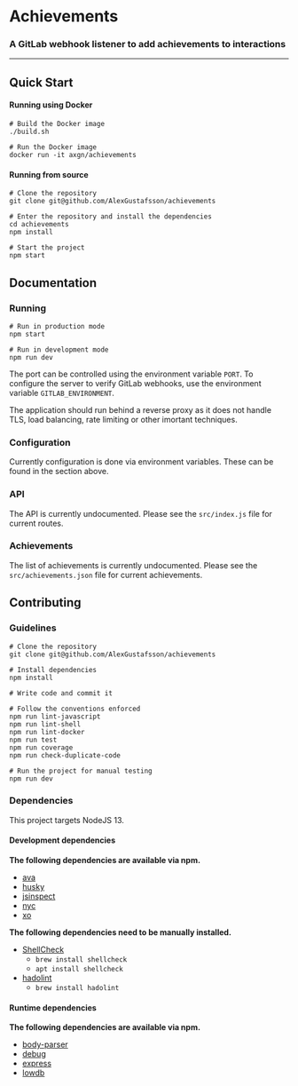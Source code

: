 # Achievements
### A GitLab webhook listener to add achievements to interactions
***

## Quick Start

#### Running using Docker

```
# Build the Docker image
./build.sh

# Run the Docker image
docker run -it axgn/achievements
```

#### Running from source

```
# Clone the repository
git clone git@github.com/AlexGustafsson/achievements

# Enter the repository and install the dependencies
cd achievements
npm install

# Start the project
npm start
```

## Documentation

### Running

```
# Run in production mode
npm start

# Run in development mode
npm run dev
```

The port can be controlled using the environment variable `PORT`. To configure the server to verify GitLab webhooks, use the environment variable `GITLAB_ENVIRONMENT`.

The application should run behind a reverse proxy as it does not handle TLS, load balancing, rate limiting or other imortant techniques.

### Configuration

Currently configuration is done via environment variables. These can be found in the section above.

### API

The API is currently undocumented. Please see the `src/index.js` file for current routes.

### Achievements

The list of achievements is currently undocumented. Please see the `src/achievements.json` file for current achievements.

## Contributing

### Guidelines

```
# Clone the repository
git clone git@github.com/AlexGustafsson/achievements

# Install dependencies
npm install

# Write code and commit it

# Follow the conventions enforced
npm run lint-javascript
npm run lint-shell
npm run lint-docker
npm run test
npm run coverage
npm run check-duplicate-code

# Run the project for manual testing
npm run dev
```

### Dependencies

This project targets NodeJS 13.

#### Development dependencies

**The following dependencies are available via npm.**

* [ava](https://github.com/avajs/ava)
* [husky](https://github.com/typicode/husky)
* [jsinspect](https://github.com/danielstjules/jsinspect)
* [nyc](https://github.com/istanbuljs/nyc)
* [xo](https://github.com/xojs/xo)

**The following dependencies need to be manually installed.**

* [ShellCheck](https://github.com/koalaman/shellcheck)
  * `brew install shellcheck`
  * `apt install shellcheck`
* [hadolint](https://github.com/hadolint/hadolint)
  * `brew install hadolint`

#### Runtime dependencies

**The following dependencies are available via npm.**

* [body-parser](https://github.com/expressjs/body-parser)
* [debug](https://github.com/visionmedia/debug)
* [express](https://github.com/expressjs/express)
* [lowdb](https://github.com/typicode/lowdb)
